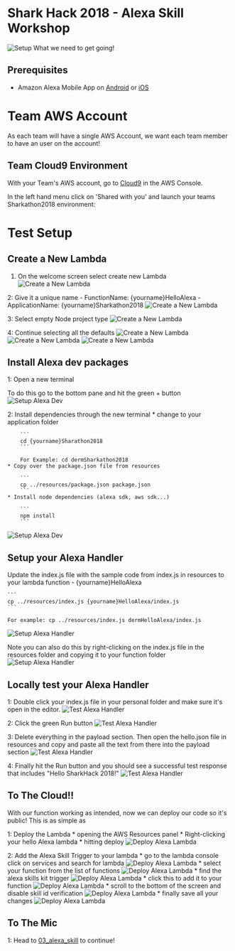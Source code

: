 # Shark Hack 2018 - Alexa Skill Workshop
![Setup](../../images/SharkHack%202018%20Alexa%20Workshop%20Banner%20-%20Setup.png)
What we need to get going!

## Prerequisites
+ Amazon Alexa Mobile App on [Android](https://play.google.com/store/apps/details?id=com.amazon.dee.app) or [iOS](https://itunes.apple.com/us/app/amazon-alexa/id944011620?mt=8)

# Team AWS Account
As each team will have a single AWS Account, we want each team member to have an user on the account!

## Team Cloud9 Environment
With your Team's AWS account, go to [Cloud9](https://console.aws.amazon.com/cloud9/home) in the AWS Console.

In the left hand menu click on 'Shared with you' and launch your teams Sharkathon2018 environment:

# Test Setup
## Create a New Lambda
1. On the welcome screen select create new Lambda
![Create a New Lambda](../../images/Cloud9_Step1.png)

2: Give it a unique name
        - FunctionName: {yourname}HelloAlexa
        - ApplicationName: {yourname}Sharkathon2018
![Create a New Lambda](../../images/Cloud9_Step2.png)

3: Select empty Node project type
![Create a New Lambda](../../images/Cloud9_Step3.png)

4: Continue selecting all the defaults
![Create a New Lambda](../../images/Cloud9_Step4a.png)
![Create a New Lambda](../../images/Cloud9_Step4b.png)
![Create a New Lambda](../../images/Cloud9_Step4c.png)

## Install Alexa dev packages
1: Open a new terminal

To do this go to the bottom pane and hit the green + button
![Setup Alexa Dev](../../images/Cloud9_Step5.png)

2: Install dependencies through the new terminal
    * change to your application folder

        ```
        cd {yourname}Sharathon2018
        ```

        For Example: cd dermSharkathon2018
    * Copy over the package.json file from resources

        ```
        cp ../resources/package.json package.json
        ```
    * Install node dependencies (alexa sdk, aws sdk...)
    
        ```
        npm install
        ```
![Setup Alexa Dev](../../images/Cloud9_Step6.png)

## Setup your Alexa Handler
Update the index.js file with the sample code from index.js in 
resources to your lambda function - {yourname}HelloAlexa

    ```
    cp ../resources/index.js {yourname}HelloAlexa/index.js
    ```

    For example: cp ../resources/index.js dermHelloAlexa/index.js
![Setup Alexa Handler](../../images/Cloud9_Step7a.png)

Note you can also do this by right-clicking on the index.js file in the
resources folder and copying it to your function folder
![Setup Alexa Handler](../../images/Cloud9_Step7b.png)

## Locally test your Alexa Handler
1: Double click your index.js file in your personal folder and make sure it's 
open in the editor.
![Test Alexa Handler](../../images/Cloud9_Step8a.png)

2: Click the green Run button
![Test Alexa Handler](../../images/Cloud9_Step8b.png)

3: Delete everything in the payload section. Then open the hello.json file
in resources and copy and paste all the text from there into the payload 
section
![Test Alexa Handler](../../images/Cloud9_Step8c.png)

4: Finally hit the Run button and you should see a successful
test response that includes "Hello SharkHack 2018!"
![Test Alexa Handler](../../images/Cloud9_Step8d.png)

## To The Cloud!!
With our function working as intended, now we can deploy our code so it's public!
This is as simple as 

1: Deploy the Lambda
    * opening the AWS Resources panel
    * Right-clicking your hello Alexa lambda
    * hitting deploy
![Deploy Alexa Lambda](../../images/Cloud9_Step9.png)

2: Add the Alexa Skill Trigger to your lambda
    * go to the lambda console
    click on services and search for lambda
    ![Deploy Alexa Lambda](../../images/Cloud9_Step9b.png)
    * select your function from the list of functions
    ![Deploy Alexa Lambda](../../images/Cloud9_Step9c.png)
    * find the alexa skills kit trigger
    ![Deploy Alexa Lambda](../../images/Cloud9_Step9d.png)
    * click this to add it to your function
    ![Deploy Alexa Lambda](../../images/Cloud9_Step9e.png)
    * scroll to the bottom of the screen and disable skill id verification
    ![Deploy Alexa Lambda](../../images/Cloud9_Step9f.png)
    * finally save all your changes
    ![Deploy Alexa Lambda](../../images/Cloud9Step9g.png)

## To The Mic
1: Head to [03_alexa_skill](../../03_alexa_skill) to continue!

